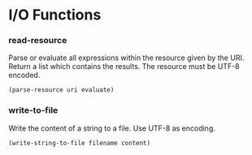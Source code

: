 # I/O Functions

### read-resource
Parse or evaluate all expressions within the resource given by the URI. Return a list which contains the results.
The resource must be UTF-8 encoded. 
```
(parse-resource uri evaluate)
```

### write-to-file
Write the content of a string to a file. Use UTF-8 as encoding.
```
(write-string-to-file filename content)
```
